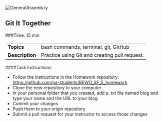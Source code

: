 ![GeneralAssemb.ly](http://studio.generalassemb.ly/GA_Slide_Assets/Exercise_icon_md.png)

## Git It Together


###Time: 15 min

| | |
| ------------- |:-------------|
| __Topics__ | bash commands, terminal, git, GitHub| 
| __Description__| Practice using Git and creating pull request.|    
 


####Task Instructions

- Follow the instructions in the Homework repository: https://github.com/ga-students/BEWD_SF_5_homework
- Clone the new repository to your computer
- In your personal folder that you created, add a .txt file named blog and type your name and the URL to your blog
- Commit your changes
- Push them to your origin repository
- Submit a pull request for your instructor to access those changes
